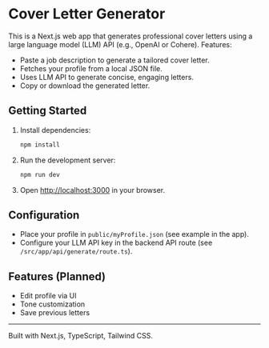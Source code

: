 # Cover Letter Generator

This is a Next.js web app that generates professional cover letters using a large language model (LLM) API (e.g., OpenAI or Cohere). Features:

- Paste a job description to generate a tailored cover letter.
- Fetches your profile from a local JSON file.
- Uses LLM API to generate concise, engaging letters.
- Copy or download the generated letter.

## Getting Started

1. Install dependencies:
   ```bash
   npm install
   ```
2. Run the development server:
   ```bash
   npm run dev
   ```
3. Open [http://localhost:3000](http://localhost:3000) in your browser.

## Configuration

- Place your profile in `public/myProfile.json` (see example in the app).
- Configure your LLM API key in the backend API route (see `/src/app/api/generate/route.ts`).

## Features (Planned)

- Edit profile via UI
- Tone customization
- Save previous letters

---

Built with Next.js, TypeScript, Tailwind CSS.
